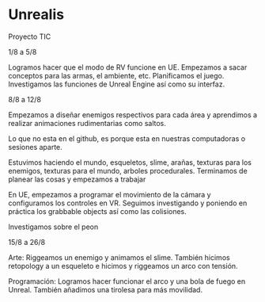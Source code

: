 # Unrealis

Proyecto TIC

1/8 a 5/8

Logramos hacer que el modo de RV funcione en UE. Empezamos a sacar conceptos para las armas, el ambiente, etc. Planificamos el juego. Investigamos las funciones de Unreal Engine así como su interfaz.

8/8 a 12/8

Empezamos a diseñar enemigos respectivos para cada área y aprendimos a realizar animaciones rudimentarias como saltos.

Lo que no esta en el github, es porque esta en nuestras computadoras o sesiones aparte.

Estuvimos haciendo el mundo, esqueletos, slime, arañas, texturas para los enemigos, texturas para el mundo, arboles procedurales. Terminamos de planear las cosas y empezamos a trabajar

En UE, empezamos a programar el movimiento de la cámara y configuramos los controles en VR. Seguimos investigando y poniendo en práctica los grabbable objects así como las colisiones.

Investigamos sobre el peon

15/8 a 26/8

Arte: Riggeamos un enemigo y animamos el slime. También hicimos retopology a un esqueleto e hicimos y riggeamos un arco con tensión.

Programación: Logramos hacer funcionar el arco y una bola de fuego en Unreal. También añadimos una tirolesa para más movilidad.
